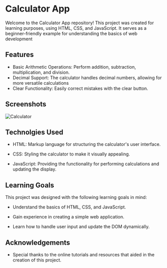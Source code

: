 
# Calculator App

Welcome to the Calculator App repository! This project was created for learning purposes, using HTML, CSS, and JavaScript. It serves as a beginner-friendly example for understanding the basics of web development


## Features

- Basic Arithmetic Operations: Perform addition, subtraction, multiplication, and division.
- Decimal Support: The calculator handles decimal numbers, allowing for more versatile calculations
- Clear Functionality: Easily correct mistakes with the clear button.



## Screenshots

![Calculator](https://github.com/Sachintha-Dinuranga/calculator-app/assets/117833055/80626eae-7e20-4b9d-9029-3204f019562f)


## Technolgies Used

- HTML: Markup language for structuring the calculator's user interface.

- CSS: Styling the calculator to make it visually appealing.

- JavaScript: Providing the functionality for performing calculations and updating the display.


## Learning Goals

This project was designed with the following learning goals in mind:

- Understand the basics of HTML, CSS, and JavaScript.

- Gain experience in creating a simple web application.

- Learn how to handle user input and update the DOM dynamically.


## Acknowledgements

 - Special thanks to the online tutorials and resources that aided in the creation of this project.
 
 

